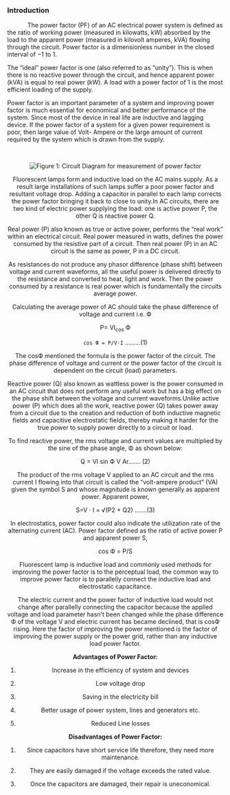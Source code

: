 ### Introduction
&nbsp;&nbsp;&nbsp;&nbsp;&nbsp;&nbsp;&nbsp;&nbsp;&nbsp;&nbsp;&nbsp;&nbsp;The power factor (PF) of an AC electrical power system is defined as the ratio of working power (measured in kilowatts, kW) absorbed by the load to the apparent power (measured in kilovolt amperes, kVA) flowing through the circuit. Power factor is a dimensionless number in the closed interval of −1 to 1. <br>

The “ideal” power factor is one (also referred to as “unity”). This is when there is no reactive power through the circuit, and hence apparent power (kVA) is equal to real power (kW). A load with a power factor of 1 is the most efficient loading of the supply. <br>

Power factor is an important parameter of a system and improving power factor is much essential for economical and better performance of the system. Since most of the device in real life are inductive and lagging device. If the power factor of a system for a given power requirement is poor, then large value of Volt- Ampere or the large amount of current required by the system which is drawn from the supply.   <br>

<br> <center>![Figure 1: Circuit Diagram for measurement of power factor ](images/pic1)  <br>

Fluorescent lamps form and inductive load on the AC mains supply. As a result large installations of such lamps suffer a poor power factor and resultant voltage drop. Adding a capacitor in parallel to each lamp corrects the power factor bringing it back to close to unity.In AC circuits, there are two kind of electric power supplying the load: one is active power P, the other Q is reactive power Q. <br>

Real power (P) also known as true or active power, performs the “real work” within an electrical circuit. Real power measured in watts, defines the power consumed by the resistive part of a circuit. Then real power (P) in an AC circuit is the same as power, P in a DC circuit.<br>

As resistances do not produce any phasor difference (phase shift) between voltage and current waveforms, all the useful power is delivered directly to the resistance and converted to heat, light and work. Then the power consumed by a resistance is real power which is fundamentally the circuits average power.<br>

Calculating the average power of AC should take the phase difference of voltage and current i.e. Ф <br>

P= VI<sub>cos</sub> Ф <br>

`cos Ф = P/V⋅I`               .........(1)  <br>


The cosФ mentioned the formula is the power factor of the circuit. The phase difference of voltage and current or the power factor of the circuit is dependent on the circuit (load) parameters. <br>

Reactive power (Q) also known as wattless power is the power consumed in an AC circuit that does not perform any useful work but has a big effect on the phase shift between the voltage and current waveforms.Unlike active power (P) which does all the work, reactive power (Q) takes power away from a circuit due to the creation and reduction of both inductive magnetic fields and capacitive electrostatic fields, thereby making it harder for the true power to supply power directly to a circuit or load.<br>

To find reactive power, the rms voltage and current values are multiplied by the sine of the phase angle, Φ as shown below:

Q = VI sin Ф V Ar....... (2) <br>

The product of the rms voltage V applied to an AC circuit and the rms current I flowing into that circuit is called the “volt-ampere product” (VA) given the symbol S and whose magnitude is known generally as apparent power. Apparent power,  <br>

S=V ⋅ I = √(P<super>2</super> + Q<super>2</super>) .......(3) <br>

In electrostatics, power factor could also indicate the utilization rate of the alternating current (AC). Power factor defined as the ratio of active power P and apparent power S, <br>

cos Ф = P/S <br>

Fluorescent lamp is inductive load and commonly used methods for improving the power factor is to the perceptual load, the common way to improve power factor is to parallelly connect the inductive load and electrostatic capacitance. <br>

The electric current and the power factor of inductive load would not change after parallelly connecting the capacitor because the applied voltage and load parameter hasn’t been changed while the phase difference Ф of the voltage V and electric current has became declined, that is cosФ rising. Here the factor of improving the power mentioned is the factor of improving the power supply or the power grid, rather than any inductive load power factor. <br> 

<b>Advantages of Power Factor: </b> <br>

1. Increase in the efficiency of system and devices <br>

2. Low voltage drop <br>

3. Saving in the electricity bill<br>

4. Better usage of power system, lines and generators etc. <br>

5. Reduced Line losses <br>

<b> Disadvantages of Power Factor: </b> <br>

1. Since capacitors have short service life therefore, they need more maintenance. <br>

2. They are easily damaged if the voltage exceeds the rated value.<br>

3. Once the capacitors are damaged, their repair is uneconomical.<br>



